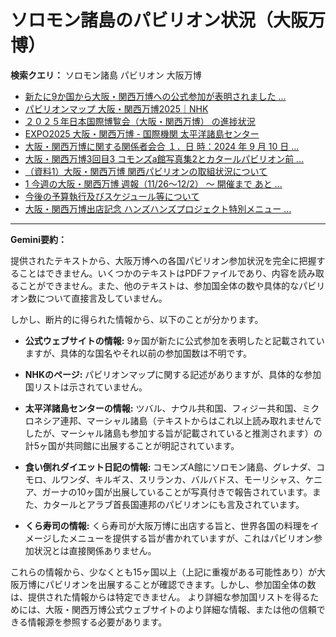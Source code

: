 # ソロモン諸島のパビリオン状況（大阪万博）

**検索クエリ：** ソロモン諸島 パビリオン 大阪万博

- [新たに9か国から大阪・関西万博への公式参加が表明されました ...](https://www.expo2025.or.jp/news/news-20220531-01/)
- [パビリオンマップ 大阪・関西万博2025｜NHK](https://www3.nhk.or.jp/news/special/osaka_expo/pavilion/)
- [２０２５年日本国際博覧会（大阪・関西万博） の進捗状況](https://www.cas.go.jp/jp/seisaku/expo_suisin_honbu/kankei_renraku/dai5/siryou1.pdf)
- [EXPO2025 大阪・関西万博 - 国際機関 太平洋諸島センター](https://pic.or.jp/featured_word/10255/)
- [大阪・関西万博に関する関係者会合 １．日 時：2024 年 9 月 10 日 ...](https://www.cas.go.jp/jp/seisaku/osaka_kansai_banpaku/pdf/r60910_siryou1.pdf)
- [大阪・関西万博3回目3 コモンズa館写真集2とカタールパビリオン前 ...](https://ameblo.jp/bomuu/entry-12895014892.html)
- [（資料1）大阪・関西万博 関西パビリオンの取組状況について](https://www.kouiki-kansai.jp/material/files/group/3/1-170shiryo1.pdf)
- [1 今週の大阪・関西万博 週報（11/26～12/2） ～ 開催まで あと ...](https://www.shikoku.meti.go.jp/03_sesakudocs/0310_expo2025/weeklyreport/241126-1202.pdf)
- [今後の予算執行及びスケジュール等について](https://www.meti.go.jp/shingikai/mono_info_service/expo_budget_monitoring/pdf/005_04_00.pdf)
- [大阪・関西万博出店記念 ハンズハンズプロジェクト特別メニュー ...](https://www.kurasushi.co.jp/2025expo/handshands/)


---

**Gemini要約：**

提供されたテキストから、大阪万博への各国パビリオン参加状況を完全に把握することはできません。いくつかのテキストはPDFファイルであり、内容を読み取ることができません。また、他のテキストは、参加国全体の数や具体的なパビリオン数について直接言及していません。

しかし、断片的に得られた情報から、以下のことが分かります。

* **公式ウェブサイトの情報:**  9ヶ国が新たに公式参加を表明したと記載されていますが、具体的な国名やそれ以前の参加国数は不明です。

* **NHKのページ:** パビリオンマップに関する記述がありますが、具体的な参加国リストは示されていません。

* **太平洋諸島センターの情報:** ツバル、ナウル共和国、フィジー共和国、ミクロネシア連邦、マーシャル諸島（テキストからはこれ以上読み取れませんでしたが、マーシャル諸島も参加する旨が記載されていると推測されます）の計5ヶ国が共同館に出展することが明記されています。

* **食い倒れダイエット日記の情報:** コモンズA館にソロモン諸島、グレナダ、コモロ、ルワンダ、キルギス、スリランカ、バルバドス、モーリシャス、ケニア、ガーナの10ヶ国が出展していることが写真付きで報告されています。また、カタールとアラブ首長国連邦のパビリオンにも言及されています。

* **くら寿司の情報:**  くら寿司が大阪万博に出店する旨と、世界各国の料理をイメージしたメニューを提供する旨が書かれていますが、これはパビリオン参加状況とは直接関係ありません。


これらの情報から、少なくとも15ヶ国以上（上記に重複がある可能性あり）が大阪万博にパビリオンを出展することが確認できます。しかし、参加国全体の数は、提供された情報からは特定できません。  より詳細な参加国リストを得るためには、大阪・関西万博公式ウェブサイトのより詳細な情報、または他の信頼できる情報源を参照する必要があります。

